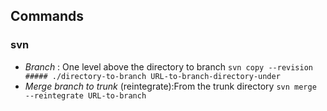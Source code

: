 ## Commands
### svn
* *Branch* : One level above the directory to branch `svn copy --revision ##### ./directory-to-branch URL-to-branch-directory-under`
* *Merge branch to trunk* (reintegrate):From the trunk directory `svn merge --reintegrate URL-to-branch`
